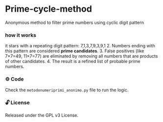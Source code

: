# Prime-cycle-method
Anonymous method to filter prime numbers using cyclic digit pattern
### how it works
it stars with a repeating digit pattern:
7,1,3,7,9,3,9,1
2. Numbers ending with this pattern are considered **prime candidates**.
3. False positives (like 7×7=49, 11×7=77) are eliminated by removing all numbers that are products of other candidates.
4. The result is a refined list of probable prime numbers.

### ⚙️ Code

Check the `metodonumeriprimi_anonimo.py` file to run the logic.

### 🔓 License

Released under the GPL v3 License.  


